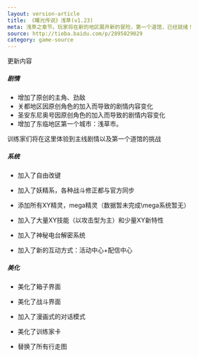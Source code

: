 ```yaml
---
layout: version-article
title: 《曙光传说》浅草(v1.23)
meta: 浅草之章节。玩家将在新的地区展开新的冒险，第一个道馆，已经就绪！
source: http://tieba.baidu.com/p/2895829029
category: game-source
---
```


更新内容
##### 剧情
- 增加了原创的主角、劲敌
- 关都地区因原创角色的加入而导致的剧情内容变化
- 圣安东尼奥号因原创角色的加入而导致的剧情内容变化
- 增加了东临地区第一个城市：浅草市。

训练家们将在这里体验到主线剧情以及第一个道馆的挑战

##### 系统
- 加入了自由改键
- 加入了妖精系，各种战斗修正都与官方同步

- 添加所有XY精灵，mega精灵（数据暂未完成\mega系统暂无）
- 加入了大量XY技能（以攻击型为主）和少量XY新特性
- 加入了神秘电台解密系统

- 加入了新的互动方式：活动中心+配信中心

##### 美化
- 美化了箱子界面

- 美化了战斗界面

- 加入了漫画式的对话模式

- 美化了训练家卡

- 替换了所有行走图